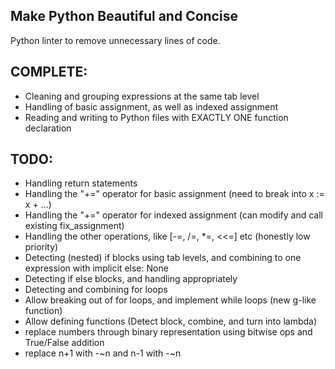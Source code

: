 ## Make Python Beautiful and Concise

Python linter to remove unnecessary lines of code.

## COMPLETE:

- Cleaning and grouping expressions at the same tab level
- Handling of basic assignment, as well as indexed assignment
- Reading and writing to Python files with EXACTLY ONE function declaration

## TODO:

- Handling return statements
- Handling the "+=" operator for basic assignment (need to break into x := x + ...)
- Handling the "+=" operator for indexed assignment (can modify and call existing fix_assignment)
- Handling the other operations, like [-=, /=, *=, <<=] etc (honestly low priority)
- Detecting (nested) if blocks using tab levels, and combining to one expression with implicit else: None
- Detecting if else blocks, and handling appropriately
- Detecting and combining for loops
- Allow breaking out of for loops, and implement while loops (new g-like function)
- Allow defining functions (Detect block, combine, and turn into lambda)
- replace numbers through binary representation using bitwise ops and True/False addition
- replace n+1 with -~n and n-1 with -~n

